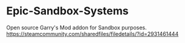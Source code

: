 # Epic-Sandbox-Systems
Open source Garry's Mod addon for Sandbox purposes.
https://steamcommunity.com/sharedfiles/filedetails/?id=2931461444
